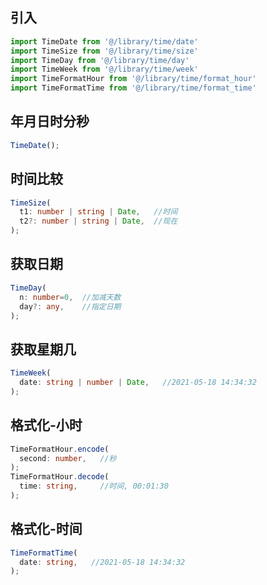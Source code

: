 ## 引入
```javascript
import TimeDate from '@/library/time/date'
import TimeSize from '@/library/time/size'
import TimeDay from '@/library/time/day'
import TimeWeek from '@/library/time/week'
import TimeFormatHour from '@/library/time/format_hour'
import TimeFormatTime from '@/library/time/format_time'
```

## 年月日时分秒
```typescript
TimeDate();
```

## 时间比较
```typescript
TimeSize(
  t1: number | string | Date,   //时间
  t2?: number | string | Date,  //现在
);
```

## 获取日期
```typescript
TimeDay(
  n: number=0,  //加减天数
  day?: any,    //指定日期
);
```

## 获取星期几
```typescript
TimeWeek(
  date: string | number | Date,   //2021-05-18 14:34:32
);
```

## 格式化-小时
```typescript
TimeFormatHour.encode(
  second: number,   //秒
);
TimeFormatHour.decode(
  time: string,     //时间, 00:01:30
);
```

## 格式化-时间
```typescript
TimeFormatTime(
  date: string,   //2021-05-18 14:34:32
);
```
